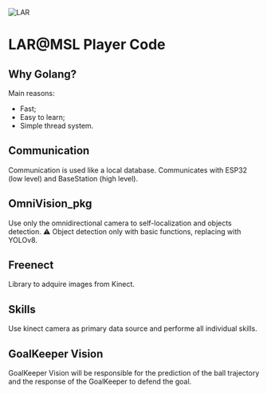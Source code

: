 ![LAR](https://github.com/MSL-LAR-MinhoTeam/2TDP/blob/main/Images/git_msl_player.png)
# LAR@MSL Player Code

## Why Golang?
Main reasons:
- Fast;
- Easy to learn;
- Simple thread system.

## Communication
Communication is used like a local database. Communicates with ESP32 (low level) and BaseStation (high level).

## OmniVision_pkg
Use only the omnidirectional camera to self-localization and objects detection.
⚠️ Object detection only with basic functions, replacing with YOLOv8.

## Freenect
Library to adquire images from Kinect.

## Skills
Use kinect camera as primary data source and performe all individual skills.

## GoalKeeper Vision
GoalKeeper Vision will be responsible for the prediction of the ball trajectory and the response of the GoalKeeper to defend the goal.

